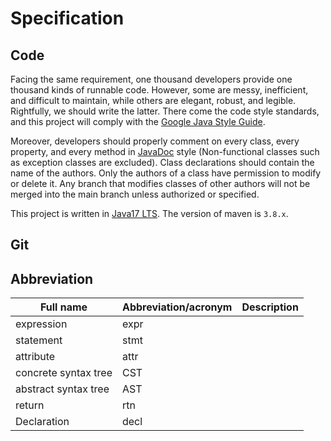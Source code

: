 # Specification

## Code

Facing the same requirement, one thousand developers provide one thousand kinds of runnable code. However, some are messy, inefficient, and difficult to maintain, while others are elegant, robust, and legible. Rightfully, we should write the latter. There come the code style standards, and this project will comply with the [Google Java Style Guide](https://google.github.io/styleguide/javaguide.html).

Moreover, developers should properly comment on every class, every property, and every method in [JavaDoc](https://en.wikipedia.org/wiki/Javadoc) style (Non-functional classes such as exception classes are excluded). Class declarations should contain the name of the authors. Only the authors of a class have permission to modify or delete it. Any branch that modifies classes of other authors will not be merged into the main branch unless authorized or specified.

This project is written in [Java17 LTS](https://docs.oracle.com/en/java/javase/17/). The version of maven is `3.8.x`.

## Git

## Abbreviation

| Full name            | Abbreviation/acronym | Description |
| -------------------- | -------------------- | ----------- |
| expression           | expr                 |             |
| statement            | stmt                 |             |
| attribute            | attr                 |             |
| concrete syntax tree | CST                  |             |
| abstract syntax tree | AST                  |             |
| return               | rtn                  |             |
| Declaration          | decl                 |             |

